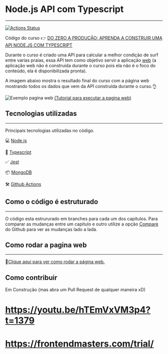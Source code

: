 # Node.js API com Typescript
-----------
[![Actions Status](https://github.com/waldemarnt/node-typescript-api/workflows/Complete%20workflow/badge.svg)](https://github.com/waldemarnt/node-typescript-api/actions)

Código do curso 👉 [DO ZERO A PRODUÇÃO: APRENDA A CONSTRUIR UMA API NODE.JS COM TYPESCRIPT](https://www.nodejs-typescript-api.com/curso-gratis)

Durante o curso é criado uma API para calcular a melhor condição de surf entre varias praias, essa API tem como objetivo servir a aplicação [web]() (a aplicação web não
é construida durante o curso pois ela não é o foco do conteúdo, ela é disponibilizada pronta).

A imagem abaixo mostra o resultado final do curso com a página web mostrando todos os dados que vem da API construída durante o curso.👌

![Exemplo pagina web](https://i.ibb.co/qp2jtLk/Screen-Shot-2020-07-18-at-10-42-39-am.png)
[(Tutorial para executar a pagina web)](https://github.com/waldemarnt/node-typescript-api/tree/master/web)

## Tecnologias utilizadas
----
Principais tecnologias utilizadas no código.

💻 [Node.js](https://nodejs.org/)

🧰 [Typescript](https://www.typescriptlang.org/)

✅ [Jest](https://jestjs.io/)

📦 [MongoDB](https://www.mongodb.com/)

🛠 [Github Actions](https://github.com/features/actions)


## Como o código é estruturado
-----

O código esta estrururado em branches para cada um dos capitulos. Para comparar as mudanças entre um capitulo e outro utilize a opção [Compare](https://github.com/waldemarnt/node-typescript-api/compare/step1...step2) do Github para ver
as mudanças lado a lada.

## Como rodar a pagina web
----
🔗[Clique aqui para ver como rodar a página web.](https://github.com/waldemarnt/node-typescript-api/tree/master/web)

## Como contribuir
Em Construção (mas abra um Pull Request de qualquer maneira xD)

# https://youtu.be/hTEmVxVM3p4?t=1379
# https://frontendmasters.com/trial/